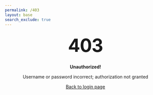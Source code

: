 ```yaml
---
permalink: /403
layout: base
search_exclude: true
---
```


<style type="text/css" media="screen">
  .container {
    margin: 10px auto;
    max-width: 600px;
    text-align: center;
  }
  h1 {
    margin: 30px 0;
    font-size: 4em;
    line-height: 1;
    letter-spacing: -1px;
  }
</style>

<div class="container">
  <h1>403</h1>
  <p><strong>Unauthorized!</strong></p>
  <p>Username or password incorrect; authorization not granted</p>
  <a href="/student/">Back to login page</a>
</div>